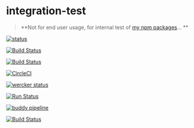 # integration-test
> **Not for end user usage, for internal test of [my npm packages](https://gitlab.com/autokent/)... **

[![status](https://gitlab.com/autokent/_integration_test/badges/master/pipeline.svg)](https://gitlab.com/autokent/_integration_test/pipelines)

[![Build Status](https://travis-ci.org/mehmet-kozan/_integration_test.svg?branch=master)](http://travis-ci.org/mehmet-kozan/_integration_test)

[![Build Status](https://travis-ci.org/mehmet-kozan/_integration_test.svg?branch=integration-level-01)](http://travis-ci.org/mehmet-kozan/_integration_test)

[![CircleCI](https://circleci.com/gh/mehmet-kozan/_integration_test/tree/master.svg?style=svg)](https://circleci.com/gh/mehmet-kozan/_integration_test/tree/master)

[![wercker status](https://app.wercker.com/status/2f1216504ae4ac50897737230df8d5e0/s/master "wercker status")](https://app.wercker.com/project/byKey/2f1216504ae4ac50897737230df8d5e0)

[![Run Status](https://api.shippable.com/projects/5a39245f9b0aca0700da2a20/badge?branch=master)](https://app.shippable.com/github/mehmet-kozan/_integration_test)

[![buddy pipeline](https://app.buddy.works/mehmetkozan/-integration-test/pipelines/pipeline/67600/badge.svg?token=6d32b8c49d792c4c026b894a8cabfa1b70c6509effc898620d7265f5aa3612f3 "buddy pipeline")](https://app.buddy.works/mehmetkozan/-integration-test/pipelines/pipeline/67600)

[![Build Status](https://semaphoreci.com/api/v1/mehmet-kozan/_integration_test/branches/master/badge.svg)](https://semaphoreci.com/mehmet-kozan/_integration_test)